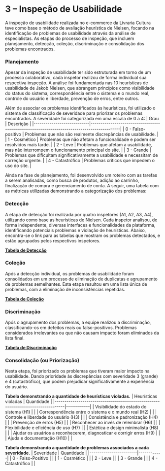 # 3 – Inspeção de Usabilidade
A inspeção de usabilidade realizada no e-commerce da Livraria Cultura teve como base o método de avaliação heurística de Nielsen, focando na identificação de problemas de usabilidade através da análise de especialistas. As etapas do processo de inspeção, que incluem planejamento, detecção, coleção, discriminação e consolidação dos problemas encontrados.

### Planejamento 
Apesar da inspeção de usabilidade ter sido estruturada em torno de um processo colaborativo, cada inspetor realizou de forma individual sua respectiva inspeção. 
A análise foi fundamentada nas 10 heurísticas de usabilidade de Jakob Nielsen, que abrangem princípios como visibilidade do status do sistema, correspondência entre o sistema e o mundo real, controle do usuário e liberdade, prevenção de erros, entre outros.

Além de associar os problemas identificados às heurísticas, foi utilizado o sistema de classificação de severidade para priorizar os problemas encontrados. A severidade foi categorizada em uma escala de 0 a 4:
| Grau                        | Descrição                                                                                  |
|----------------------------|---------------------------------------------------------------------------------------------|
| 0 - Falso-positivo         | Problemas que não são realmente discrepâncias de usabilidade.                               |
| 1 - Cosmético              | Problemas que não afetam a funcionalidade e podem ser resolvidos mais tarde.                |
| 2 - Leve                   | Problemas que afetam a usabilidade, mas não interrompem o funcionamento principal do site.  |
| 3 - Grande                 | Problemas que dificultam significativamente a usabilidade e necessitam de correção urgente. |
| 4 - Catastrófico           | Problemas críticos que impedem o uso do site.                                               |

Ainda na fase de planejamento, foi desenvolvido um roteiro com as tarefas a serem analisadas, como busca de produtos, adição ao carrinho, finalização de compra e gerenciamento de conta. A seguir, uma tabela com as métricas utilizadas demonstrando a categorização dos problemas:

### Detecção
A etapa de detecção foi realizada por quatro inspetores (A1, A2, A3, A4), utilizando como base as heurísticas de Nielsen. Cada inspetor analisou, de forma independente, diversas interfaces e funcionalidades da plataforma, identificando potenciais problemas e violação de heurísticas. Abaixo, encontra-se o link para as tabelas que mostram os problemas detectados, e estão agrupados pelos respectivos inspetores.

[**Tabela de Detecção**](https://github.com/taizaoliveira/IHC-TP1-Avaliacao-de-Sistemas/blob/main/docs/inspecao_usabilidade/tabela_deteccao.md)

### Coleção
Após a detecção individual, os problemas de usabilidade foram consolidados em um processo de eliminação de duplicatas e agrupamento de problemas semelhantes. Esta etapa resultou em uma lista única de problemas, com a eliminação de inconsistências repetidas.

[**Tabela de Coleção**](https://github.com/taizaoliveira/IHC-TP1-Avaliacao-de-Sistemas/blob/main/docs/inspecao_usabilidade/tabela_colecao.md)

### Discriminação
Após o agrupamento dos problemas, a equipe realizou a discriminação, classificando-os em defeitos reais ou falso-positivos. Problemas considerados irrelevantes ou que não causam impacto foram eliminados da lista final.

[**Tabela de Discriminação**](https://github.com/taizaoliveira/IHC-TP1-Avaliacao-de-Sistemas/blob/main/docs/inspecao_usabilidade/tabela_discriminacao.md)

### Consolidação (ou Priorização)
Nesta etapa, foi priorizado os problemas que tiveram maior impacto na usabilidade. Dando prioridade às discrepâncias com severidade 3 (grande) e 4 (catastrófico), que podem prejudicar significativamente a experiência do usuário.

**Tabela demonstrando a quantidade de heurísticas violadas.**
| Heurísticas violadas                                                              | Quantidade |
|-----------------------------------------------------------------------------------|------------|
| Visibilidade do estado do sistema (H1)                                            |            |
| Correspondência entre o sistema e o mundo real (H2)                              |            |
| Controle e liberdade do usuário (H3)                                             |            |
| Consistência e padronização (H4)                                                |            |
| Prevenção de erros (H5)                                                           |            |
| Reconhecer ao invés de relembrar (H6)                                           |            |
| Flexibilidade e eficiência de uso (H7)                                           |            |
| Estética e design minimalista (H8)                                               |            |
| Ajudar os usuários a reconhecerem, diagnosticar e corrigir erros (H9)           |            |
| Ajuda e documentação (H10)                                                       |            |

**Tabela demonstrando a quantidade de problemas associados a cada severidade.**
| Severidade             | Quantidade |
|------------------------|------------|
| 0 - Falso-Positivo     |            |
| 1 - Cosmético          |            |
| 2 - Leve               |            |
| 3 - Grande             |            |
| 4 - Catastrófico      |            |



